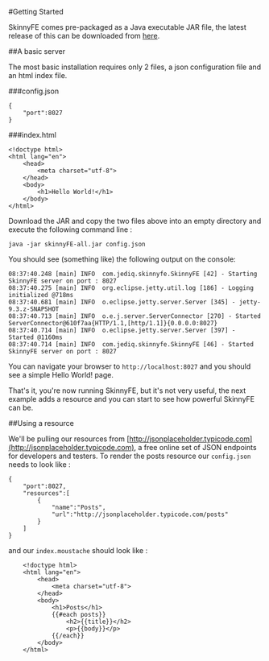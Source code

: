 #Getting Started

SkinnyFE comes pre-packaged as a Java executable JAR file, the latest release of this can be downloaded from [here](http://static.jediq.com/skinnyFE-all.jar).

##A basic server

The most basic installation requires only 2 files, a json configuration file and an html index file.  

###config.json
```
{
    "port":8027
}
```

###index.html
```
<!doctype html>
<html lang="en">
    <head>
        <meta charset="utf-8">
    </head>
    <body>
        <h1>Hello World!</h1>
    </body>
</html>
```

Download the JAR and copy the two files above into an empty directory and execute the following command line :

    java -jar skinnyFE-all.jar config.json
    
You should see (something like) the following output on the console:
```
08:37:40.248 [main] INFO  com.jediq.skinnyfe.SkinnyFE [42] - Starting SkinnyFE server on port : 8027
08:37:40.275 [main] INFO  org.eclipse.jetty.util.log [186] - Logging initialized @718ms
08:37:40.681 [main] INFO  o.eclipse.jetty.server.Server [345] - jetty-9.3.z-SNAPSHOT
08:37:40.713 [main] INFO  o.e.j.server.ServerConnector [270] - Started ServerConnector@610f7aa{HTTP/1.1,[http/1.1]}{0.0.0.0:8027}
08:37:40.714 [main] INFO  o.eclipse.jetty.server.Server [397] - Started @1160ms
08:37:40.714 [main] INFO  com.jediq.skinnyfe.SkinnyFE [46] - Started SkinnyFE server on port : 8027
```

You can navigate your browser to `http://localhost:8027` and you should see a simple Hello World! page.

That's it, you're now running SkinnyFE, but it's not very useful, the next example adds a resource and you can start
to see how powerful SkinnyFE can be.

##Using a resource

We'll be pulling our resources from [http://jsonplaceholder.typicode.com](http://jsonplaceholder.typicode.com), a free
online set of JSON endpoints for developers and testers.  To render the posts resource our `config.json` needs to look
like :

```
{
    "port":8027,
    "resources":[
        {
            "name":"Posts",
            "url":"http://jsonplaceholder.typicode.com/posts"
        }
    ]
}
```

and our `index.moustache` should look like :

```
    <!doctype html>
    <html lang="en">
        <head>
            <meta charset="utf-8">
        </head>
        <body>
            <h1>Posts</h1>
            {{#each posts}}
                <h2>{{title}}</h2>
                <p>{{body}}</p>
            {{/each}}
        </body>
    </html>
```

